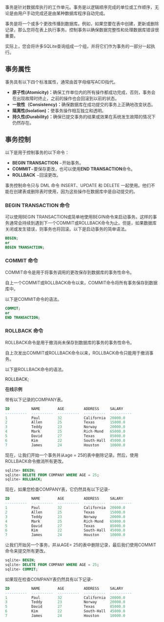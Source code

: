 <font style="color:rgb(51, 51, 51);">事务是针对数据库执行的工作单元。事务是以逻辑顺序完成的单位或工作顺序，无论是由用户手动完成还是由某种数据库程序自动完成。</font>

<font style="color:rgb(51, 51, 51);">事务是将一个或多个更改传播到数据库。例如，如果您要在表中创建，更新或删除记录，那么您将在表上执行事务。控制事务以确保数据完整性和处理数据库错误很重要。</font>

<font style="color:rgb(51, 51, 51);">实际上，您会将许多SQLite查询组成一个组，并将它们作为事务的一部分一起执行。</font>

## <font style="color:rgb(51, 51, 51);">事务属性</font>
<font style="color:rgb(51, 51, 51);">事务具有以下四个标准属性，通常由首字母缩写ACID指代。</font>

+ **<font style="color:rgb(51, 51, 51);">原子性(Atomicity)：</font>**<font style="color:rgb(51, 51, 51);">确保工作单位内的所有操作都成功完成，否则，事务会在出现故障时终止，之前的操作也会回滚到以前的状态。</font>
+ **<font style="color:rgb(51, 51, 51);">一致性（Consistency)：</font>**<font style="color:rgb(51, 51, 51);">确保数据库在成功提交的事务上正确地改变状态。</font>
+ **<font style="color:rgb(51, 51, 51);">隔离性(Isolation)：</font>**<font style="color:rgb(51, 51, 51);">使事务操作相互独立和透明。</font>
+ **<font style="color:rgb(51, 51, 51);">持久性(Durability)：</font>**<font style="color:rgb(51, 51, 51);">确保已提交事务的结果或效果在系统发生故障的情况下仍然存在。</font>

## <font style="color:rgb(51, 51, 51);">事务控制</font>
<font style="color:rgb(51, 51, 51);">以下是用于控制事务的以下命令：</font>

+ **<font style="color:rgb(51, 51, 51);">BEGIN TRANSACTION</font>**<font style="color:rgb(51, 51, 51);"> </font><font style="color:rgb(51, 51, 51);">−开始事务。</font>
+ **<font style="color:rgb(51, 51, 51);">COMMIT</font>**<font style="color:rgb(51, 51, 51);">−要保存更改，也可以使用</font>**<font style="color:rgb(51, 51, 51);">END TRANSACTION</font>**<font style="color:rgb(51, 51, 51);">命令。</font>
+ **<font style="color:rgb(51, 51, 51);">ROLLBACK</font>**<font style="color:rgb(51, 51, 51);"> </font><font style="color:rgb(51, 51, 51);">−回滚更改。</font>

<font style="color:rgb(51, 51, 51);">事务控制命令只与 DML 命令 INSERT、UPDATE 和 DELETE 一起使用。他们不能在创建表或删除表时使用，因为这些操作在数据库中是自动提交的。</font>

### <font style="color:rgb(51, 51, 51);">BEGIN TRANSACTION 命令</font>
<font style="color:rgb(51, 51, 51);">可以使用BEGIN TRANSACTION或简单地使用BEGIN命令来启动事务。这样的事务通常会持续到遇到下一个COMMIT或ROLLBACK命令为止。但是，如果数据库关闭或发生错误，则事务也将回滚。以下是启动事务的简单语法。</font>

```sql
BEGIN;
or 
BEGIN TRANSACTION;
```

### <font style="color:rgb(51, 51, 51);">COMMIT 命令</font>
<font style="color:rgb(51, 51, 51);">COMMIT命令是用于将事务调用的更改保存到数据库的事务性命令。</font>

<font style="color:rgb(51, 51, 51);">自上一个COMMIT或ROLLBACK命令以来，COMMIT命令将所有事务保存到数据库中。</font>

<font style="color:rgb(51, 51, 51);">以下是COMMIT命令的语法。</font>

```sql
COMMIT;
or
END TRANSACTION;
```

### <font style="color:rgb(51, 51, 51);">ROLLBACK 命令</font>
<font style="color:rgb(51, 51, 51);">ROLLBACK命令是用于撤消尚未保存到数据库的事务的事务性命令。</font>

<font style="color:rgb(51, 51, 51);">自上次发出COMMIT或ROLLBACK命令以来，ROLLBACK命令只能用于撤消事务。</font>

<font style="color:rgb(51, 51, 51);">以下是ROLLBACK命令的语法。</font>

ROLLBACK;

**<font style="color:rgb(51, 51, 51);">在线示例</font>**

<font style="color:rgb(51, 51, 51);">带有以下记录的COMPANY表。</font>

```sql
ID          NAME        AGE         ADDRESS     SALARY
----------  ----------  ----------  ----------  ----------
1           Paul        32          California  20000.0
2           Allen       25          Texas       15000.0
3           Teddy       23          Norway      20000.0
4           Mark        25          Rich-Mond   65000.0
5           David       27          Texas       85000.0
6           Kim         22          South-Hall  45000.0
7           James       24          Houston     10000.0
```

<font style="color:rgb(51, 51, 51);">现在，让我们开始一个事务并从age = 25的表中删除记录。然后，使用ROLLBACK命令撤消所有更改。</font>

```sql
sqlite> BEGIN;
sqlite> DELETE FROM COMPANY WHERE AGE = 25;
sqlite> ROLLBACK;
```

<font style="color:rgb(51, 51, 51);">现在，如果您检查COMPANY表，它仍然具有以下记录-</font>

```sql
ID          NAME        AGE         ADDRESS     SALARY
----------  ----------  ----------  ----------  ----------
1           Paul        32          California  20000.0
2           Allen       25          Texas       15000.0
3           Teddy       23          Norway      20000.0
4           Mark        25          Rich-Mond   65000.0
5           David       27          Texas       85000.0
6           Kim         22          South-Hall  45000.0
7           James       24          Houston     10000.0
```

<font style="color:rgb(51, 51, 51);">让我们开始另一个事务，并从AGE= 25的表中删除记录，最后我们使用COMMIT命令来提交所有更改。</font>

```sql
sqlite> BEGIN;
sqlite> DELETE FROM COMPANY WHERE AGE = 25;
sqlite> COMMIT;
```

<font style="color:rgb(51, 51, 51);">如果现在检查COMPANY表仍然具有以下记录-</font>

```sql
ID          NAME        AGE         ADDRESS     SALARY
----------  ----------  ----------  ----------  ----------
1           Paul        32          California  20000.0
3           Teddy       23          Norway      20000.0
5           David       27          Texas       85000.0
6           Kim         22          South-Hall  45000.0
7           James       24          Houston     10000.0
```

